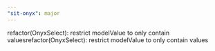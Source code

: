```yaml
---
"sit-onyx": major
---
```


refactor(OnyxSelect): restrict modelValue to only contain valuesrefactor(OnyxSelect): restrict modelValue to only contain values
